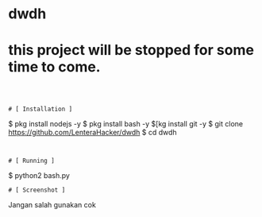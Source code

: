 # dwdh

# this project will be stopped for some time to come.

```
                                          


# [ Installation ]
```
$ pkg install nodejs -y
$ pkg install bash -y
$[kg install git -y
$ git clone https://github.com/LenteraHacker/dwdh
$ cd dwdh
```


# [ Running ]
```
$ python2 bash.py
```
# [ Screenshot ]
```
Jangan salah gunakan cok
```
